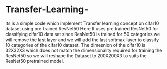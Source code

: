 # Transfer-Learning-
Its is a simple code which implement Transfer learning concept on cifar10 dataset using pre trained ResNet50
Here It uses pre trained ResNet50 for classifying cifar10 data set since ResNet50 is trained for 50 categories we will remove the 
last layer and we will add the last softmax layer to classify 10 categories of the cifar10 dataset. 
The dimesnion of the cifar10 is 32X32X3 which does not match the dimensionality required for training the ResNet50 so we will reshape the 
Dataset to 200X200X3 to suits the ResNet50 pretrained model. 
